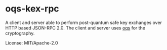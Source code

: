 # oqs-kex-rpc

A client and server able to perform post-quantum safe key exchanges over HTTP based
JSON-RPC 2.0. The client and server uses [oqs] for the cryptography.

[oqs]: https://crates.io/crates/oqs

License: MIT/Apache-2.0
